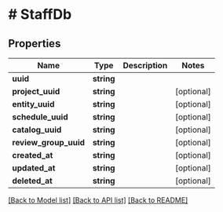 # # StaffDb

## Properties

Name | Type | Description | Notes
------------ | ------------- | ------------- | -------------
**uuid** | **string** |  |
**project_uuid** | **string** |  | [optional]
**entity_uuid** | **string** |  | [optional]
**schedule_uuid** | **string** |  | [optional]
**catalog_uuid** | **string** |  | [optional]
**review_group_uuid** | **string** |  | [optional]
**created_at** | **string** |  | [optional]
**updated_at** | **string** |  | [optional]
**deleted_at** | **string** |  | [optional]

[[Back to Model list]](../../README.md#models) [[Back to API list]](../../README.md#endpoints) [[Back to README]](../../README.md)
